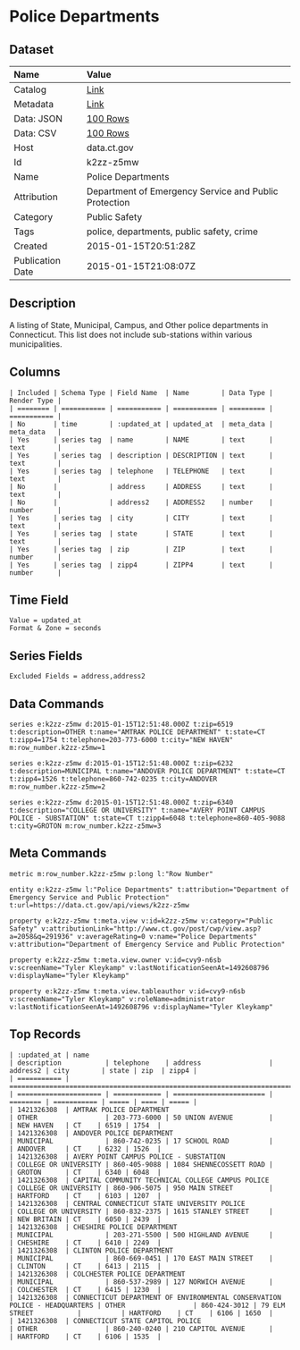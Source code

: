 # Police Departments

## Dataset

| Name | Value |
| :--- | :---- |
| Catalog | [Link](https://catalog.data.gov/dataset/police-departments) |
| Metadata | [Link](https://data.ct.gov/api/views/k2zz-z5mw) |
| Data: JSON | [100 Rows](https://data.ct.gov/api/views/k2zz-z5mw/rows.json?max_rows=100) |
| Data: CSV | [100 Rows](https://data.ct.gov/api/views/k2zz-z5mw/rows.csv?max_rows=100) |
| Host | data.ct.gov |
| Id | k2zz-z5mw |
| Name | Police Departments |
| Attribution | Department of Emergency Service and Public Protection |
| Category | Public Safety |
| Tags | police, departments, public safety, crime |
| Created | 2015-01-15T20:51:28Z |
| Publication Date | 2015-01-15T21:08:07Z |

## Description

A listing of State, Municipal, Campus, and Other police departments in Connecticut. This list does not include sub-stations within various municipalities.

## Columns

```ls
| Included | Schema Type | Field Name  | Name        | Data Type | Render Type |
| ======== | =========== | =========== | =========== | ========= | =========== |
| No       | time        | :updated_at | updated_at  | meta_data | meta_data   |
| Yes      | series tag  | name        | NAME        | text      | text        |
| Yes      | series tag  | description | DESCRIPTION | text      | text        |
| Yes      | series tag  | telephone   | TELEPHONE   | text      | text        |
| No       |             | address     | ADDRESS     | text      | text        |
| No       |             | address2    | ADDRESS2    | number    | number      |
| Yes      | series tag  | city        | CITY        | text      | text        |
| Yes      | series tag  | state       | STATE       | text      | text        |
| Yes      | series tag  | zip         | ZIP         | text      | number      |
| Yes      | series tag  | zipp4       | ZIPP4       | text      | number      |
```

## Time Field

```ls
Value = updated_at
Format & Zone = seconds
```

## Series Fields

```ls
Excluded Fields = address,address2
```

## Data Commands

```ls
series e:k2zz-z5mw d:2015-01-15T12:51:48.000Z t:zip=6519 t:description=OTHER t:name="AMTRAK POLICE DEPARTMENT" t:state=CT t:zipp4=1754 t:telephone=203-773-6000 t:city="NEW HAVEN" m:row_number.k2zz-z5mw=1

series e:k2zz-z5mw d:2015-01-15T12:51:48.000Z t:zip=6232 t:description=MUNICIPAL t:name="ANDOVER POLICE DEPARTMENT" t:state=CT t:zipp4=1526 t:telephone=860-742-0235 t:city=ANDOVER m:row_number.k2zz-z5mw=2

series e:k2zz-z5mw d:2015-01-15T12:51:48.000Z t:zip=6340 t:description="COLLEGE OR UNIVERSITY" t:name="AVERY POINT CAMPUS POLICE - SUBSTATION" t:state=CT t:zipp4=6048 t:telephone=860-405-9088 t:city=GROTON m:row_number.k2zz-z5mw=3
```

## Meta Commands

```ls
metric m:row_number.k2zz-z5mw p:long l:"Row Number"

entity e:k2zz-z5mw l:"Police Departments" t:attribution="Department of Emergency Service and Public Protection" t:url=https://data.ct.gov/api/views/k2zz-z5mw

property e:k2zz-z5mw t:meta.view v:id=k2zz-z5mw v:category="Public Safety" v:attributionLink="http://www.ct.gov/post/cwp/view.asp?a=2058&q=291936" v:averageRating=0 v:name="Police Departments" v:attribution="Department of Emergency Service and Public Protection"

property e:k2zz-z5mw t:meta.view.owner v:id=cvy9-n6sb v:screenName="Tyler Kleykamp" v:lastNotificationSeenAt=1492608796 v:displayName="Tyler Kleykamp"

property e:k2zz-z5mw t:meta.view.tableauthor v:id=cvy9-n6sb v:screenName="Tyler Kleykamp" v:roleName=administrator v:lastNotificationSeenAt=1492608796 v:displayName="Tyler Kleykamp"
```

## Top Records

```ls
| :updated_at | name                                                                       | description           | telephone    | address                 | address2 | city        | state | zip  | zipp4 | 
| =========== | ========================================================================== | ===================== | ============ | ======================= | ======== | =========== | ===== | ==== | ===== | 
| 1421326308  | AMTRAK POLICE DEPARTMENT                                                   | OTHER                 | 203-773-6000 | 50 UNION AVENUE         |          | NEW HAVEN   | CT    | 6519 | 1754  | 
| 1421326308  | ANDOVER POLICE DEPARTMENT                                                  | MUNICIPAL             | 860-742-0235 | 17 SCHOOL ROAD          |          | ANDOVER     | CT    | 6232 | 1526  | 
| 1421326308  | AVERY POINT CAMPUS POLICE - SUBSTATION                                     | COLLEGE OR UNIVERSITY | 860-405-9088 | 1084 SHENNECOSSETT ROAD |          | GROTON      | CT    | 6340 | 6048  | 
| 1421326308  | CAPITAL COMMUNITY TECHNICAL COLLEGE CAMPUS POLICE                          | COLLEGE OR UNIVERSITY | 860-906-5075 | 950 MAIN STREET         |          | HARTFORD    | CT    | 6103 | 1207  | 
| 1421326308  | CENTRAL CONNECTICUT STATE UNIVERSITY POLICE                                | COLLEGE OR UNIVERSITY | 860-832-2375 | 1615 STANLEY STREET     |          | NEW BRITAIN | CT    | 6050 | 2439  | 
| 1421326308  | CHESHIRE POLICE DEPARTMENT                                                 | MUNICIPAL             | 203-271-5500 | 500 HIGHLAND AVENUE     |          | CHESHIRE    | CT    | 6410 | 2249  | 
| 1421326308  | CLINTON POLICE DEPARTMENT                                                  | MUNICIPAL             | 860-669-0451 | 170 EAST MAIN STREET    |          | CLINTON     | CT    | 6413 | 2115  | 
| 1421326308  | COLCHESTER POLICE DEPARTMENT                                               | MUNICIPAL             | 860-537-2989 | 127 NORWICH AVENUE      |          | COLCHESTER  | CT    | 6415 | 1230  | 
| 1421326308  | CONNECTICUT DEPARTMENT OF ENVIRONMENTAL CONSERVATION POLICE - HEADQUARTERS | OTHER                 | 860-424-3012 | 79 ELM STREET           |          | HARTFORD    | CT    | 6106 | 1650  | 
| 1421326308  | CONNECTICUT STATE CAPITOL POLICE                                           | OTHER                 | 860-240-0240 | 210 CAPITOL AVENUE      |          | HARTFORD    | CT    | 6106 | 1535  | 
```